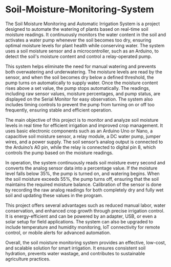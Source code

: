 # Soil-Moisture-Monitoring-System

The Soil Moisture Monitoring and Automatic Irrigation System is a project designed to automate the watering of plants based on real-time soil moisture readings. It continuously monitors the water content in the soil and activates a water pump whenever the soil becomes too dry, ensuring optimal moisture levels for plant health while conserving water. The system uses a soil moisture sensor and a microcontroller, such as an Arduino, to detect the soil's moisture content and control a relay-operated pump.

This system helps eliminate the need for manual watering and prevents both overwatering and underwatering. The moisture levels are read by the sensor, and when the soil becomes dry below a defined threshold, the pump turns on automatically to supply water. Once the moisture content rises above a set value, the pump stops automatically. The readings, including raw sensor values, moisture percentages, and pump status, are displayed on the Serial Monitor for easy observation. The system also includes timing controls to prevent the pump from turning on or off too frequently, ensuring stable and efficient operation.

The main objective of this project is to monitor and analyze soil moisture levels in real time for efficient irrigation and improved crop management. It uses basic electronic components such as an Arduino Uno or Nano, a capacitive soil moisture sensor, a relay module, a DC water pump, jumper wires, and a power supply. The soil sensor’s analog output is connected to the Arduino’s A0 pin, while the relay is connected to digital pin 8, which controls the pump based on the moisture readings.

In operation, the system continuously reads soil moisture every second and converts the analog sensor data into a percentage value. If the moisture level falls below 35%, the pump is turned on, and watering begins. When the soil moisture exceeds 55%, the pump turns off, ensuring that the soil maintains the required moisture balance. Calibration of the sensor is done by recording the raw analog readings for both completely dry and fully wet soil and updating these values in the program.

This project offers several advantages such as reduced manual labor, water conservation, and enhanced crop growth through precise irrigation control. It is energy-efficient and can be powered by an adapter, USB, or even a solar setup for field applications. The system can also be upgraded to include temperature and humidity monitoring, IoT connectivity for remote control, or mobile alerts for advanced automation.

Overall, the soil moisture monitoring system provides an effective, low-cost, and scalable solution for smart irrigation. It ensures consistent soil hydration, prevents water wastage, and contributes to sustainable agriculture practices.

